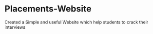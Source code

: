 # Placements-Website
Created a Simple and useful Website which help students to crack their interviews
